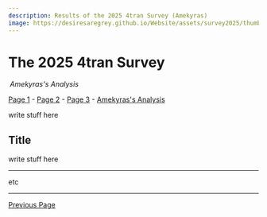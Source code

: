 ```yaml
---
description: Results of the 2025 4tran Survey (Amekyras)
image: https://desiresaregrey.github.io/Website/assets/survey2025/thumb.png
---
```

<script src="https://cdn.jsdelivr.net/npm/apexcharts"></script>
<script src="../../4transurvey2025.js?5"></script>
<!-- js is gonna make me 41 :( -->

# The 2025 4tran Survey
<h6 style="margin: 0 0.2rem">Amekyras's Analysis</h6>

[Page 1](../) - [Page 2](../2) - [Page 3](../3) - [Amekyras's Analysis]()

write stuff here

## Title

write stuff here

___

etc

___

<div class="button-container">
  <a class="big-button" href="../3">Previous Page</a>
</div>